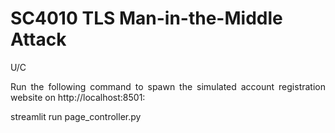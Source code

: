 # SC4010 TLS Man-in-the-Middle Attack

<p>U/C</p>

<div align="justify">
<p>Run the following command to spawn the simulated account registration website on http://localhost:8501:</p>
streamlit run page_controller.py<br>
</div>
